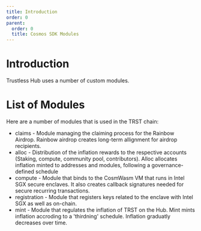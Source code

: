 ```yaml
---
title: Introduction
order: 0
parent:
  order: 0
  title: Cosmos SDK Modules
---
```


# Introduction

Trustless Hub uses a number of custom modules. 

# List of Modules

Here are a number of modules that is used in the TRST chain:

- claims - Module managing the claiming process for the Rainbow Airdrop. Rainbow airdrop creates long-term allignment for airdrop recipients. 
- alloc - Distribution of the inflation rewards to the respective  accounts (Staking, compute, community pool, contributors). Alloc allocates inflation minted to addresses and modules, following a governance-defined schedule
- compute - Module that binds to the CosmWasm VM that runs in Intel SGX secure enclaves. It also creates callback signatures needed for secure recurring transactions.
- registration - Module that registers keys related to the enclave with Intel SGX as well as on-chain. 
- mint - Module that regulates the inflation of TRST on the Hub. Mint mints inflation accroding to a 'thirdning' schedule. Inflation graduatly decreases over time. 